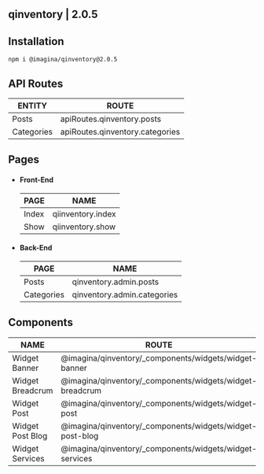 ## qinventory  | 2.0.5

## Installation

`` npm i @imagina/qinventory@2.0.5 ``

## API Routes

| ENTITY  | ROUTE |
| ------------- | ------------- |
| Posts | apiRoutes.qinventory.posts |
| Categories | apiRoutes.qinventory.categories |

## Pages
- #### Front-End

  | PAGE | NAME |
  | ------------- | ------------- |
  | Index | qiinventory.index |
  | Show | qiinventory.show |
  
- #### Back-End

  | PAGE | NAME |
  | ------------- | ------------- |
  | Posts | qinventory.admin.posts |
  | Categories | qinventory.admin.categories |
  
## Components  

  | NAME | ROUTE |
  | ------------- | ------------- |
  | Widget Banner | @imagina/qinventory/_components/widgets/widget-banner |
  | Widget Breadcrum | @imagina/qinventory/_components/widgets/widget-breadcrum |
  | Widget Post | @imagina/qinventory/_components/widgets/widget-post |
  | Widget Post Blog | @imagina/qinventory/_components/widgets/widget-post-blog |
  | Widget Services | @imagina/qinventory/_components/widgets/widget-services |
